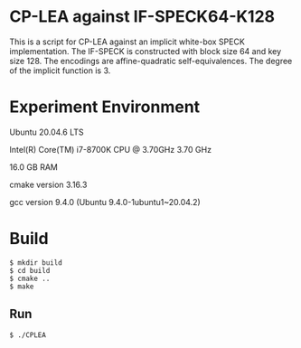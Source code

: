 # CP-LEA against IF-SPECK64-K128

This is a script for CP-LEA against an implicit white-box SPECK implementation. The IF-SPECK is constructed with block size 64 and key size 128. The encodings are affine-quadratic self-equivalences. The degree of the implicit function is 3.

# Experiment Environment
Ubuntu 20.04.6 LTS

Intel(R) Core(TM) i7-8700K CPU @ 3.70GHz   3.70 GHz

16.0 GB RAM

cmake version 3.16.3

gcc version 9.4.0 (Ubuntu 9.4.0-1ubuntu1~20.04.2)

# Build

```
$ mkdir build
$ cd build
$ cmake ..
$ make
```

## Run

```
$ ./CPLEA
```